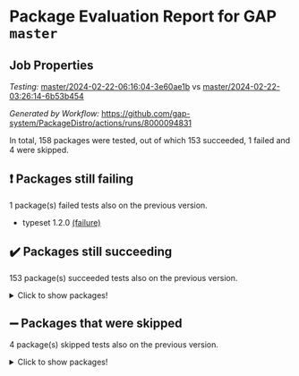 # Package Evaluation Report for GAP `master`

## Job Properties

*Testing:* [master/2024-02-22-06:16:04-3e60ae1b](https://github.com/gap-system/PackageDistro/blob/data/reports/master/2024-02-22-06:16:04-3e60ae1b) vs [master/2024-02-22-03:26:14-6b53b454](https://github.com/gap-system/PackageDistro/blob/data/reports/master/2024-02-22-03:26:14-6b53b454)

*Generated by Workflow:* https://github.com/gap-system/PackageDistro/actions/runs/8000094831

In total, 158 packages were tested, out of which 153 succeeded, 1 failed and 4 were skipped.

## :exclamation: Packages still failing

1 package(s) failed tests also on the previous version.
- typeset 1.2.0 [(failure)](https://github.com/gap-system/PackageDistro/actions/runs/8000094831/job/21849099466)

## :heavy_check_mark: Packages still succeeding

153 package(s) succeeded tests also on the previous version.
<details><summary>Click to show packages!</summary>

- 4ti2interface 2023.02-04 [(success)](https://github.com/gap-system/PackageDistro/actions/runs/8000094831/job/21849065086)
- ace 5.6.2 [(success)](https://github.com/gap-system/PackageDistro/actions/runs/8000094831/job/21849067777)
- aclib 1.3.2 [(success)](https://github.com/gap-system/PackageDistro/actions/runs/8000094831/job/21849068557)
- agt 0.3.1 [(success)](https://github.com/gap-system/PackageDistro/actions/runs/8000094831/job/21849069275)
- alnuth 3.2.1 [(success)](https://github.com/gap-system/PackageDistro/actions/runs/8000094831/job/21849069661)
- anupq 3.3.0 [(success)](https://github.com/gap-system/PackageDistro/actions/runs/8000094831/job/21849071395)
- atlasrep 2.1.8 [(success)](https://github.com/gap-system/PackageDistro/actions/runs/8000094831/job/21849072789)
- autodoc 2023.06.19 [(success)](https://github.com/gap-system/PackageDistro/actions/runs/8000094831/job/21849073029)
- automata 1.15 [(success)](https://github.com/gap-system/PackageDistro/actions/runs/8000094831/job/21849073250)
- automgrp 1.3.2 [(success)](https://github.com/gap-system/PackageDistro/actions/runs/8000094831/job/21849073490)
- autpgrp 1.11 [(success)](https://github.com/gap-system/PackageDistro/actions/runs/8000094831/job/21849073707)
- cap 2024.02-03 [(success)](https://github.com/gap-system/PackageDistro/actions/runs/8000094831/job/21849074004)
- caratinterface 2.3.6 [(success)](https://github.com/gap-system/PackageDistro/actions/runs/8000094831/job/21849074222)
- cddinterface 2022.11.01 [(success)](https://github.com/gap-system/PackageDistro/actions/runs/8000094831/job/21849074415)
- circle 1.6.6 [(success)](https://github.com/gap-system/PackageDistro/actions/runs/8000094831/job/21849074610)
- classicpres 1.22 [(success)](https://github.com/gap-system/PackageDistro/actions/runs/8000094831/job/21849074853)
- cohomolo 1.6.11 [(success)](https://github.com/gap-system/PackageDistro/actions/runs/8000094831/job/21849075060)
- congruence 1.2.5 [(success)](https://github.com/gap-system/PackageDistro/actions/runs/8000094831/job/21849075319)
- corelg 1.56 [(success)](https://github.com/gap-system/PackageDistro/actions/runs/8000094831/job/21849075578)
- crime 1.6 [(success)](https://github.com/gap-system/PackageDistro/actions/runs/8000094831/job/21849075807)
- crisp 1.4.6 [(success)](https://github.com/gap-system/PackageDistro/actions/runs/8000094831/job/21849076044)
- crypting 0.10.4 [(success)](https://github.com/gap-system/PackageDistro/actions/runs/8000094831/job/21849076294)
- cryst 4.1.27 [(success)](https://github.com/gap-system/PackageDistro/actions/runs/8000094831/job/21849076494)
- crystcat 1.1.10 [(success)](https://github.com/gap-system/PackageDistro/actions/runs/8000094831/job/21849076674)
- ctbllib 1.3.7 [(success)](https://github.com/gap-system/PackageDistro/actions/runs/8000094831/job/21849076852)
- cubefree 1.19 [(success)](https://github.com/gap-system/PackageDistro/actions/runs/8000094831/job/21849077016)
- curlinterface 2.3.2 [(success)](https://github.com/gap-system/PackageDistro/actions/runs/8000094831/job/21849077186)
- cvec 2.8.1 [(success)](https://github.com/gap-system/PackageDistro/actions/runs/8000094831/job/21849077363)
- datastructures 0.3.0 [(success)](https://github.com/gap-system/PackageDistro/actions/runs/8000094831/job/21849077507)
- deepthought 1.0.6 [(success)](https://github.com/gap-system/PackageDistro/actions/runs/8000094831/job/21849077683)
- design 1.8 [(success)](https://github.com/gap-system/PackageDistro/actions/runs/8000094831/job/21849077856)
- difsets 2.3.1 [(success)](https://github.com/gap-system/PackageDistro/actions/runs/8000094831/job/21849078048)
- digraphs 1.7.1 [(success)](https://github.com/gap-system/PackageDistro/actions/runs/8000094831/job/21849078233)
- edim 1.3.8 [(success)](https://github.com/gap-system/PackageDistro/actions/runs/8000094831/job/21849078386)
- example 4.3.4 [(success)](https://github.com/gap-system/PackageDistro/actions/runs/8000094831/job/21849078547)
- examplesforhomalg 2023.10-01 [(success)](https://github.com/gap-system/PackageDistro/actions/runs/8000094831/job/21849078712)
- factint 1.6.3 [(success)](https://github.com/gap-system/PackageDistro/actions/runs/8000094831/job/21849078881)
- ferret 1.0.10 [(success)](https://github.com/gap-system/PackageDistro/actions/runs/8000094831/job/21849079104)
- fga 1.5.0 [(success)](https://github.com/gap-system/PackageDistro/actions/runs/8000094831/job/21849079269)
- fining 1.5.6 [(success)](https://github.com/gap-system/PackageDistro/actions/runs/8000094831/job/21849079427)
- float 1.0.4 [(success)](https://github.com/gap-system/PackageDistro/actions/runs/8000094831/job/21849079611)
- format 1.4.4 [(success)](https://github.com/gap-system/PackageDistro/actions/runs/8000094831/job/21849079821)
- forms 1.2.9 [(success)](https://github.com/gap-system/PackageDistro/actions/runs/8000094831/job/21849080026)
- fplsa 1.2.6 [(success)](https://github.com/gap-system/PackageDistro/actions/runs/8000094831/job/21849080218)
- fr 2.4.13 [(success)](https://github.com/gap-system/PackageDistro/actions/runs/8000094831/job/21849080372)
- francy 2.0.3 [(success)](https://github.com/gap-system/PackageDistro/actions/runs/8000094831/job/21849080548)
- fwtree 1.3 [(success)](https://github.com/gap-system/PackageDistro/actions/runs/8000094831/job/21849080717)
- gapdoc 1.6.6 [(success)](https://github.com/gap-system/PackageDistro/actions/runs/8000094831/job/21849080881)
- gauss 2023.02-04 [(success)](https://github.com/gap-system/PackageDistro/actions/runs/8000094831/job/21849081097)
- gaussforhomalg 2023.11-01 [(success)](https://github.com/gap-system/PackageDistro/actions/runs/8000094831/job/21849081264)
- gbnp 1.0.5 [(success)](https://github.com/gap-system/PackageDistro/actions/runs/8000094831/job/21849081444)
- generalizedmorphismsforcap 2024.01-01 [(success)](https://github.com/gap-system/PackageDistro/actions/runs/8000094831/job/21849081609)
- genss 1.6.8 [(success)](https://github.com/gap-system/PackageDistro/actions/runs/8000094831/job/21849081802)
- gradedmodules 2024.01-01 [(success)](https://github.com/gap-system/PackageDistro/actions/runs/8000094831/job/21849082007)
- gradedringforhomalg 2023.08-01 [(success)](https://github.com/gap-system/PackageDistro/actions/runs/8000094831/job/21849082271)
- grape 4.9.0 [(success)](https://github.com/gap-system/PackageDistro/actions/runs/8000094831/job/21849082493)
- groupoids 1.74 [(success)](https://github.com/gap-system/PackageDistro/actions/runs/8000094831/job/21849082689)
- grpconst 2.6.5 [(success)](https://github.com/gap-system/PackageDistro/actions/runs/8000094831/job/21849082871)
- guarana 0.96.3 [(success)](https://github.com/gap-system/PackageDistro/actions/runs/8000094831/job/21849083041)
- guava 3.18 [(success)](https://github.com/gap-system/PackageDistro/actions/runs/8000094831/job/21849083217)
- hap 1.62 [(success)](https://github.com/gap-system/PackageDistro/actions/runs/8000094831/job/21849083391)
- hapcryst 0.1.15 [(success)](https://github.com/gap-system/PackageDistro/actions/runs/8000094831/job/21849083548)
- hecke 1.5.3 [(success)](https://github.com/gap-system/PackageDistro/actions/runs/8000094831/job/21849083745)
- help 3.5 [(success)](https://github.com/gap-system/PackageDistro/actions/runs/8000094831/job/21849083920)
- homalg 2024.01-01 [(success)](https://github.com/gap-system/PackageDistro/actions/runs/8000094831/job/21849084145)
- homalgtocas 2023.11-01 [(success)](https://github.com/gap-system/PackageDistro/actions/runs/8000094831/job/21849084316)
- idrel 2.46 [(success)](https://github.com/gap-system/PackageDistro/actions/runs/8000094831/job/21849084499)
- images 1.3.2 [(success)](https://github.com/gap-system/PackageDistro/actions/runs/8000094831/job/21849084668)
- intpic 0.3.0 [(success)](https://github.com/gap-system/PackageDistro/actions/runs/8000094831/job/21849084852)
- io 4.8.2 [(success)](https://github.com/gap-system/PackageDistro/actions/runs/8000094831/job/21849085036)
- io_forhomalg 2023.02-04 [(success)](https://github.com/gap-system/PackageDistro/actions/runs/8000094831/job/21849085245)
- irredsol 1.4.4 [(success)](https://github.com/gap-system/PackageDistro/actions/runs/8000094831/job/21849085420)
- json 2.2.0 [(success)](https://github.com/gap-system/PackageDistro/actions/runs/8000094831/job/21849085640)
- jupyterkernel 1.5.0 [(success)](https://github.com/gap-system/PackageDistro/actions/runs/8000094831/job/21849085872)
- jupyterviz 1.5.6 [(success)](https://github.com/gap-system/PackageDistro/actions/runs/8000094831/job/21849086087)
- kan 1.37 [(success)](https://github.com/gap-system/PackageDistro/actions/runs/8000094831/job/21849086275)
- kbmag 1.5.11 [(success)](https://github.com/gap-system/PackageDistro/actions/runs/8000094831/job/21849086486)
- laguna 3.9.6 [(success)](https://github.com/gap-system/PackageDistro/actions/runs/8000094831/job/21849086665)
- liealgdb 2.2.1 [(success)](https://github.com/gap-system/PackageDistro/actions/runs/8000094831/job/21849086881)
- liepring 2.8 [(success)](https://github.com/gap-system/PackageDistro/actions/runs/8000094831/job/21849087046)
- liering 2.4.2 [(success)](https://github.com/gap-system/PackageDistro/actions/runs/8000094831/job/21849087228)
- linearalgebraforcap 2024.02-02 [(success)](https://github.com/gap-system/PackageDistro/actions/runs/8000094831/job/21849087439)
- localizeringforhomalg 2023.10-01 [(success)](https://github.com/gap-system/PackageDistro/actions/runs/8000094831/job/21849087642)
- loops 3.4.3 [(success)](https://github.com/gap-system/PackageDistro/actions/runs/8000094831/job/21849087848)
- lpres 1.0.3 [(success)](https://github.com/gap-system/PackageDistro/actions/runs/8000094831/job/21849088047)
- majoranaalgebras 1.5.1 [(success)](https://github.com/gap-system/PackageDistro/actions/runs/8000094831/job/21849088270)
- mapclass 1.4.6 [(success)](https://github.com/gap-system/PackageDistro/actions/runs/8000094831/job/21849088512)
- matgrp 0.70 [(success)](https://github.com/gap-system/PackageDistro/actions/runs/8000094831/job/21849088714)
- matricesforhomalg 2024.02-01 [(success)](https://github.com/gap-system/PackageDistro/actions/runs/8000094831/job/21849088946)
- modisom 2.5.4 [(success)](https://github.com/gap-system/PackageDistro/actions/runs/8000094831/job/21849089189)
- modulepresentationsforcap 2024.01-04 [(success)](https://github.com/gap-system/PackageDistro/actions/runs/8000094831/job/21849089391)
- modules 2024.01-01 [(success)](https://github.com/gap-system/PackageDistro/actions/runs/8000094831/job/21849089628)
- monoidalcategories 2024.02-03 [(success)](https://github.com/gap-system/PackageDistro/actions/runs/8000094831/job/21849089832)
- nconvex 2022.09-01 [(success)](https://github.com/gap-system/PackageDistro/actions/runs/8000094831/job/21849090067)
- nilmat 1.4.2 [(success)](https://github.com/gap-system/PackageDistro/actions/runs/8000094831/job/21849090308)
- nock 1.5 [(success)](https://github.com/gap-system/PackageDistro/actions/runs/8000094831/job/21849090535)
- normalizinterface 1.3.6 [(success)](https://github.com/gap-system/PackageDistro/actions/runs/8000094831/job/21849090761)
- nq 2.5.11 [(success)](https://github.com/gap-system/PackageDistro/actions/runs/8000094831/job/21849091003)
- numericalsgps 1.3.1 [(success)](https://github.com/gap-system/PackageDistro/actions/runs/8000094831/job/21849091201)
- openmath 11.5.3 [(success)](https://github.com/gap-system/PackageDistro/actions/runs/8000094831/job/21849091460)
- orb 4.9.0 [(success)](https://github.com/gap-system/PackageDistro/actions/runs/8000094831/job/21849091737)
- packagemanager 1.4.3 [(success)](https://github.com/gap-system/PackageDistro/actions/runs/8000094831/job/21849091989)
- patternclass 2.4.3 [(success)](https://github.com/gap-system/PackageDistro/actions/runs/8000094831/job/21849092219)
- permut 2.0.5 [(success)](https://github.com/gap-system/PackageDistro/actions/runs/8000094831/job/21849092457)
- polenta 1.3.10 [(success)](https://github.com/gap-system/PackageDistro/actions/runs/8000094831/job/21849092662)
- polymaking 0.8.7 [(success)](https://github.com/gap-system/PackageDistro/actions/runs/8000094831/job/21849092872)
- primgrp 3.4.4 [(success)](https://github.com/gap-system/PackageDistro/actions/runs/8000094831/job/21849093090)
- profiling 2.5.4 [(success)](https://github.com/gap-system/PackageDistro/actions/runs/8000094831/job/21849093287)
- qdistrnd 0.9.3 [(success)](https://github.com/gap-system/PackageDistro/actions/runs/8000094831/job/21849093533)
- qpa 1.35 [(success)](https://github.com/gap-system/PackageDistro/actions/runs/8000094831/job/21849093741)
- quagroup 1.8.4 [(success)](https://github.com/gap-system/PackageDistro/actions/runs/8000094831/job/21849093938)
- radiroot 2.9 [(success)](https://github.com/gap-system/PackageDistro/actions/runs/8000094831/job/21849094120)
- rcwa 4.7.1 [(success)](https://github.com/gap-system/PackageDistro/actions/runs/8000094831/job/21849094303)
- rds 1.8 [(success)](https://github.com/gap-system/PackageDistro/actions/runs/8000094831/job/21849094502)
- recog 1.4.2 [(success)](https://github.com/gap-system/PackageDistro/actions/runs/8000094831/job/21849094706)
- repndecomp 1.3.0 [(success)](https://github.com/gap-system/PackageDistro/actions/runs/8000094831/job/21849094959)
- repsn 3.1.2 [(success)](https://github.com/gap-system/PackageDistro/actions/runs/8000094831/job/21849095162)
- resclasses 4.7.3 [(success)](https://github.com/gap-system/PackageDistro/actions/runs/8000094831/job/21849095307)
- ringsforhomalg 2023.11-02 [(success)](https://github.com/gap-system/PackageDistro/actions/runs/8000094831/job/21849095451)
- sco 2023.08-01 [(success)](https://github.com/gap-system/PackageDistro/actions/runs/8000094831/job/21849095648)
- scscp 2.4.2 [(success)](https://github.com/gap-system/PackageDistro/actions/runs/8000094831/job/21849095816)
- semigroups 5.3.6 [(success)](https://github.com/gap-system/PackageDistro/actions/runs/8000094831/job/21849096037)
- sglppow 2.3 [(success)](https://github.com/gap-system/PackageDistro/actions/runs/8000094831/job/21849096212)
- sgpviz 0.999.5 [(success)](https://github.com/gap-system/PackageDistro/actions/runs/8000094831/job/21849096534)
- simpcomp 2.1.14 [(success)](https://github.com/gap-system/PackageDistro/actions/runs/8000094831/job/21849096674)
- singular 2023.02.09 [(success)](https://github.com/gap-system/PackageDistro/actions/runs/8000094831/job/21849096849)
- sl2reps 1.1 [(success)](https://github.com/gap-system/PackageDistro/actions/runs/8000094831/job/21849096973)
- sla 1.5.3 [(success)](https://github.com/gap-system/PackageDistro/actions/runs/8000094831/job/21849097095)
- smallgrp 1.5.3 [(success)](https://github.com/gap-system/PackageDistro/actions/runs/8000094831/job/21849097207)
- smallsemi 0.6.13 [(success)](https://github.com/gap-system/PackageDistro/actions/runs/8000094831/job/21849097361)
- sonata 2.9.6 [(success)](https://github.com/gap-system/PackageDistro/actions/runs/8000094831/job/21849097507)
- sophus 1.27 [(success)](https://github.com/gap-system/PackageDistro/actions/runs/8000094831/job/21849097654)
- sotgrps 1.2 [(success)](https://github.com/gap-system/PackageDistro/actions/runs/8000094831/job/21849097823)
- spinsym 1.5.2 [(success)](https://github.com/gap-system/PackageDistro/actions/runs/8000094831/job/21849097982)
- standardff 1.0 [(success)](https://github.com/gap-system/PackageDistro/actions/runs/8000094831/job/21849098138)
- symbcompcc 1.3.2 [(success)](https://github.com/gap-system/PackageDistro/actions/runs/8000094831/job/21849098300)
- thelma 1.3 [(success)](https://github.com/gap-system/PackageDistro/actions/runs/8000094831/job/21849098485)
- tomlib 1.2.11 [(success)](https://github.com/gap-system/PackageDistro/actions/runs/8000094831/job/21849098652)
- toolsforhomalg 2023.11-01 [(success)](https://github.com/gap-system/PackageDistro/actions/runs/8000094831/job/21849098835)
- toric 1.9.5 [(success)](https://github.com/gap-system/PackageDistro/actions/runs/8000094831/job/21849098975)
- toricvarieties 2022.07.13 [(success)](https://github.com/gap-system/PackageDistro/actions/runs/8000094831/job/21849099151)
- transgrp 3.6.5 [(success)](https://github.com/gap-system/PackageDistro/actions/runs/8000094831/job/21849099294)
- ugaly 4.1.3 [(success)](https://github.com/gap-system/PackageDistro/actions/runs/8000094831/job/21849099578)
- unipot 1.5 [(success)](https://github.com/gap-system/PackageDistro/actions/runs/8000094831/job/21849099721)
- unitlib 4.2.0 [(success)](https://github.com/gap-system/PackageDistro/actions/runs/8000094831/job/21849099876)
- utils 0.85 [(success)](https://github.com/gap-system/PackageDistro/actions/runs/8000094831/job/21849100021)
- uuid 0.7 [(success)](https://github.com/gap-system/PackageDistro/actions/runs/8000094831/job/21849100188)
- walrus 0.9991 [(success)](https://github.com/gap-system/PackageDistro/actions/runs/8000094831/job/21849100375)
- wedderga 4.10.5 [(success)](https://github.com/gap-system/PackageDistro/actions/runs/8000094831/job/21849100557)
- xmod 2.92 [(success)](https://github.com/gap-system/PackageDistro/actions/runs/8000094831/job/21849100777)
- xmodalg 1.23 [(success)](https://github.com/gap-system/PackageDistro/actions/runs/8000094831/job/21849100940)
- yangbaxter 0.10.3 [(success)](https://github.com/gap-system/PackageDistro/actions/runs/8000094831/job/21849101086)
- zeromqinterface 0.14 [(success)](https://github.com/gap-system/PackageDistro/actions/runs/8000094831/job/21849101225)
</details>

## :heavy_minus_sign: Packages that were skipped

4 package(s) skipped tests also on the previous version.
<details><summary>Click to show packages!</summary>

- browse 1.8.21 [(skipped)](https://github.com/gap-system/PackageDistro/actions/runs/8000094831/job/21848945359)
- itc 1.5.1 [(skipped)](https://github.com/gap-system/PackageDistro/actions/runs/8000094831/job/21848945359)
- polycyclic 2.16 [(skipped)](https://github.com/gap-system/PackageDistro/actions/runs/8000094831/job/21848945359)
- xgap 4.32 [(skipped)](https://github.com/gap-system/PackageDistro/actions/runs/8000094831/job/21848945359)
</details>

